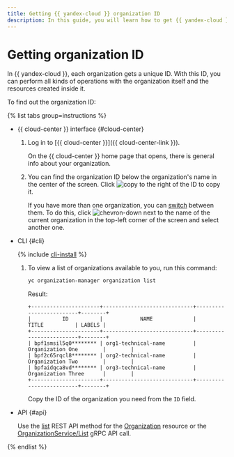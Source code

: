 ```yaml
---
title: Getting {{ yandex-cloud }} organization ID
description: In this guide, you will learn how to get {{ yandex-cloud }} organization ID.
---
```


# Getting organization ID

In {{ yandex-cloud }}, each organization gets a unique ID. With this ID, you can perform all kinds of operations with the organization itself and the resources created inside it.

To find out the organization ID:

{% list tabs group=instructions %}

- {{ cloud-center }} interface {#cloud-center}

  1. Log in to [{{ cloud-center }}]({{ cloud-center-link }}).

      On the {{ cloud-center }} home page that opens, there is general info about your organization. 

  1. You can find the organization ID below the organization's name in the center of the screen. Click ![copy](../../_assets/console-icons/copy.svg) to the right of the ID to copy it.

      If you have more than one organization, you can [switch](./manage-organizations.md#switch-to-another-org) between them. To do this, click ![chevron-down](../../_assets/console-icons/chevron-down.svg) next to the name of the current organization in the top-left corner of the screen and select another one.

- CLI {#cli}

  {% include [cli-install](../../_includes/cli-install.md) %}

  1. To view a list of organizations available to you, run this command:

      ```bash
      yc organization-manager organization list
      ```

      Result:

      ```text
      +----------------------+-----------------------------+-------------------------+--------+
      |          ID          |            NAME             |          TITLE          | LABELS |
      +----------------------+-----------------------------+-------------------------+--------+
      | bpf1smsil5q0******** | org1-technical-name         | Organization One        |        |
      | bpf2c65rqcl8******** | org2-technical-name         | Organization Two        |        |
      | bpfaidqca8vd******** | org3-technical-name         | Organization Three      |        |
      +----------------------+-----------------------------+-------------------------+--------+
      ```

      Copy the ID of the organization you need from the `ID` field.

- API {#api}

    Use the [list](../../organization/api-ref/Organization/list.md) REST API method for the [Organization](../../organization/api-ref/Organization/index.md) resource or the [OrganizationService/List](../../organization/api-ref/grpc/Organization/list.md) gRPC API call.

{% endlist %}